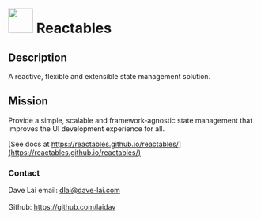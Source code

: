 # <img src="https://avatars.githubusercontent.com/u/145691934" width="50"> Reactables

## Description

A reactive, flexible and extensible state management solution.

## Mission
Provide a simple, scalable and framework-agnostic state management that improves the UI development experience for all.

[See docs at https://reactables.github.io/reactables/](https://reactables.github.io/reactables/)

### Contact

Dave Lai
email: <a href="dlai@dave-lai.com">dlai@dave-lai.com</a>
<br>
<br>
Github: https://github.com/laidav